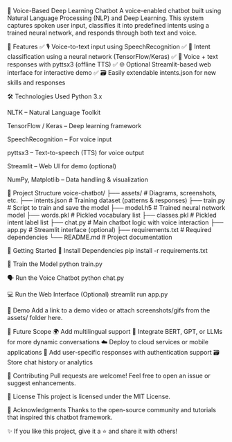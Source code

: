 🎤 Voice-Based Deep Learning Chatbot
A voice-enabled chatbot built using Natural Language Processing (NLP) and Deep Learning. This system captures spoken user input, classifies it into predefined intents using a trained neural network, and responds through both text and voice.

🔧 Features
✅ 🎙️ Voice-to-text input using SpeechRecognition
✅ 🧠 Intent classification using a neural network (TensorFlow/Keras)
✅ 💬 Voice + text responses with pyttsx3 (offline TTS)
✅ 🌐 Optional Streamlit-based web interface for interactive demo
✅ 🗃️ Easily extendable intents.json for new skills and responses

🛠️ Technologies Used
Python 3.x

NLTK – Natural Language Toolkit

TensorFlow / Keras – Deep learning framework

SpeechRecognition – For voice input

pyttsx3 – Text-to-speech (TTS) for voice output

Streamlit – Web UI for demo (optional)

NumPy, Matplotlib – Data handling & visualization

📁 Project Structure
voice-chatbot/
├── assets/ # Diagrams, screenshots, etc.
├── intents.json # Training dataset (patterns & responses)
├── train.py # Script to train and save the model
├── model.h5 # Trained neural network model
├── words.pkl # Pickled vocabulary list
├── classes.pkl # Pickled intent label list
├── chat.py # Main chatbot logic with voice interaction
├── app.py # Streamlit interface (optional)
├── requirements.txt # Required dependencies
└── README.md # Project documentation

🚀 Getting Started
🔧 Install Dependencies
pip install -r requirements.txt

🧠 Train the Model
python train.py

🗣️ Run the Voice Chatbot
python chat.py

💻 Run the Web Interface (Optional)
streamlit run app.py

🎥 Demo
Add a link to a demo video or attach screenshots/gifs from the assets/ folder here.

📌 Future Scope
🌍 Add multilingual support
🤖 Integrate BERT, GPT, or LLMs for more dynamic conversations
☁️ Deploy to cloud services or mobile applications
🔐 Add user-specific responses with authentication support
🗃️ Store chat history or analytics

🤝 Contributing
Pull requests are welcome! Feel free to open an issue or suggest enhancements.

📜 License
This project is licensed under the MIT License.

🙌 Acknowledgments
Thanks to the open-source community and tutorials that inspired this chatbot framework.

✨ If you like this project, give it a ⭐ and share it with others!
